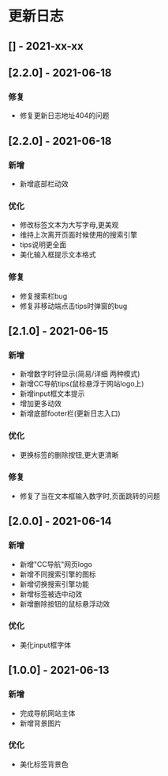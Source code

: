 # 更新日志

## [] - 2021-xx-xx

## [2.2.0] - 2021-06-18

### 修复

* 修复更新日志地址404的问题

## [2.2.0] - 2021-06-18

### 新增

* 新增底部栏动效

### 优化

* 修改标签文本为大写字母,更美观
* 维持上次离开页面时候使用的搜索引擎
* tips说明更全面
* 美化输入框提示文本格式

### 修复

* 修复搜索栏bug
* 修复非移动端点击tips时弹窗的bug

## [2.1.0] - 2021-06-15

### 新增

* 新增数字时钟显示(简易/详细 两种模式)
* 新增CC导航tips(鼠标悬浮于网站logo上)
* 新增input框文本提示
* 增加更多动效
* 新增底部footer栏(更新日志入口)

### 优化

* 更换标签的删除按钮,更大更清晰 
   
### 修复

* 修复了当在文本框输入数字时,页面跳转的问题
 
## [2.0.0] - 2021-06-14

### 新增

* 新增"CC导航"网页logo
* 新增不同搜索引擎的图标
* 新增切换搜索引擎功能
* 新增标签被选中动效
* 新增删除按钮的鼠标悬浮动效

### 优化

* 美化input框字体

## [1.0.0] - 2021-06-13

### 新增

* 完成导航网站主体
* 新增背景图片

### 优化

* 美化标签背景色
  
    




